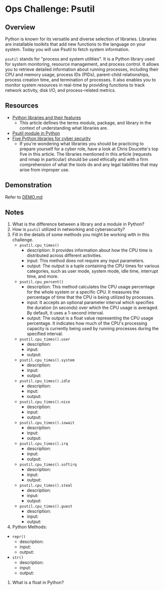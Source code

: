 # Ops Challenge: Psutil

## Overview

Python is known for its versatile and diverse selection of libraries. Libraries are installable toolkits that add new functions to the language on your system. Today you will use Psutil to fetch system information.

`psutil` stands for "process and system utilities". It is a Python library used for system monitoring, resource management, and process control. It allows you to retrieve detailed information about running processes, including their CPU and memory usage, process IDs (PIDs), parent-child relationships, process creation time, and termination of processes. It also enables you to monitor system resources in real-time by providing functions to track network activity, disk I/O, and process-related metrics.

## Resources

- [Python libraries and their features](https://www.codingninjas.com/blog/2020/07/24/python-libraries-and-their-features/)
  - This article defines the terms module, package, and library in the context of understanding what libraries are.
- [Psutil module in Python](https://www.geeksforgeeks.org/psutil-module-in-python/)
- [Five Python libraries for cyber security](https://medium.com/ediblesec/5-python-libraries-for-cyber-security-8f34f5f1e3b8)
  - If you're wondering what libraries you should be practicing to prepare yourself for a cyber role, have a look at Chris Doucette's top five in this article. The libraries mentioned in this article (requests and nmap in particular) should be used ethically and with a firm comprehension of what the tools do and any legal liabilities that may arise from improper use.

## Demonstration

Refer to [DEMO.md](DEMO.md)

## Notes

1. What is the difference between a library and a module in Python?
1. How is `psutil` utilized in networking and cybersecurity?
1. Fill in the details of some methods you might be working with in this challenge.
    - `psutil.cpu_times()`
      - description: It provides information about how the CPU time is distributed across different activities.
      - input: This method does not require any input parameters.
      - output: The output is a tuple containing the CPU times for various categories, such as user mode, system mode, idle time, interrupt time, and more.
    - `psutil.cpu_percent()`
      - description: This method calculates the CPU usage percentage for the whole system or a specific CPU. It measures the percentage of time that the CPU is being utilized by processes.
      - input: It accepts an optional parameter interval which specifies the duration (in seconds) over which the CPU usage is averaged. By default, it uses a 1-second interval.
      - output: The output is a float value representing the CPU usage percentage. It indicates how much of the CPU's processing capacity is currently being used by running processes during the specified interval.
    - `psutil.cpu_times().user`
      - description:
      - input:
      - output:
    - `psutil.cpu_times().system`
      - description:
      - input:
      - output:
    - `psutil.cpu_times().idle`
      - description:
      - input:
      - output:
    - `psutil.cpu_times().nice`
      - description:
      - input:
      - output:
    - `psutil.cpu_times().iowait`
      - description:
      - input:
      - output:
    - `psutil.cpu_times().irq`
      - description:
      - input:
      - output:
    - `psutil.cpu_times().softirq`
      - description:
      - input:
      - output:
    - `psutil.cpu_times().steal`
      - description:
      - input:
      - output:
    - `psutil.cpu_times().guest`
      - description:
      - input:
      - output:
1. Python Methods:
  - `repr()`
    - description:
    - input:
    - output:
  - `str()`
    - description:
    - input:
    - output:
1. What is a float in Python?
